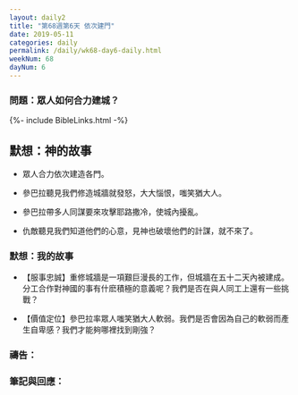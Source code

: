 ```yaml
---
layout: daily2
title: "第68週第6天 依次建門"
date: 2019-05-11
categories: daily
permalink: /daily/wk68-day6-daily.html
weekNum: 68
dayNum: 6
---
```


### 問題：眾人如何合力建城？
 
{%- include BibleLinks.html -%}

## 默想：神的故事
+ 眾人合力依次建造各門。

+ 參巴拉聽見我們修造城牆就發怒，大大惱恨，嗤笑猶大人。

+ 參巴拉帶多人同謀要來攻擊耶路撒冷，使城內擾亂。

+ 仇敵聽見我們知道他們的心意，見神也破壞他們的計謀，就不來了。

### 默想：我的故事
+ 【服事忠誠】重修城牆是一項艱巨漫長的工作，但城牆在五十二天內被建成。分工合作對神國的事有什麽積極的意義呢？我們是否在與人同工上還有一些挑戰？

+ 【價值定位】參巴拉率眾人嗤笑猶大人軟弱。我們是否會因為自己的軟弱而產生自卑感？我們才能夠哪裡找到剛強？

### 禱告：

### 筆記與回應：
